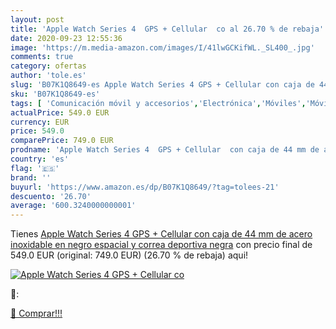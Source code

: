```yaml
---
layout: post
title: 'Apple Watch Series 4  GPS + Cellular  co al 26.70 % de rebaja'
date: 2020-09-23 12:55:36
image: 'https://m.media-amazon.com/images/I/41lwGCKifWL._SL400_.jpg'
comments: true
category: ofertas
author: 'tole.es'
slug: 'B07K1Q8649-es Apple Watch Series 4 GPS + Cellular con caja de 44 mm de...'
sku: 'B07K1Q8649-es'
tags: [ 'Comunicación móvil y accesorios','Electrónica','Móviles','Móviles y smartphones libres','apple', ]
actualPrice: 549.0 EUR
currency: EUR
price: 549.0
comparePrice: 749.0 EUR
prodname: 'Apple Watch Series 4  GPS + Cellular  con caja de 44 mm de acero inoxidable en negro espacial y correa deportiva negra'
country: 'es'
flag: '🇪🇸'
brand: ''
buyurl: 'https://www.amazon.es/dp/B07K1Q8649/?tag=tolees-21'
descuento: '26.70'
average: '600.3240000000001'
---
```


Tienes [Apple Watch Series 4  GPS + Cellular  con caja de 44 mm de acero inoxidable en negro espacial y correa deportiva negra](https://www.amazon.es/dp/B07K1Q8649/?tag=tolees-21) con precio final de  549.0 EUR (original: 749.0 EUR) (26.70 %  de rebaja) aqui!

[![Apple Watch Series 4  GPS + Cellular  co](https://m.media-amazon.com/images/I/41lwGCKifWL._SL400_.jpg)](https://www.amazon.es/dp/B07K1Q8649/?tag=tolees-21)

🔎:


[🛒 Comprar!!!](https://www.amazon.es/dp/B07K1Q8649/?tag=tolees-21)
